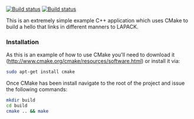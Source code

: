 [![Build status](https://ci.appveyor.com/api/projects/status/b6jv06rqce382gh7?svg=true)](https://ci.appveyor.com/project/massich/cpp-mkl-test)
[![Build status](https://travis-ci.org/massich/cpp-mkl-test.svg?branch=master)](https://travis-ci.org/massich/cpp-mkl-test.svg?branch=master)


This is an extremely simple example C++ application which uses CMake to build a hello that links in different manners to LAPACK.

### Installation ###
As this is an example of how to use CMake you'll need to download it (http://www.cmake.org/cmake/resources/software.html) or install it via:
```bash
sudo apt-get install cmake
```
Once CMake has been install navigate to the root of the project and issue the following commands:
```bash
mkdir build
cd build
cmake .. && make
```

<!-- dummy change to trigger appveyor -->

